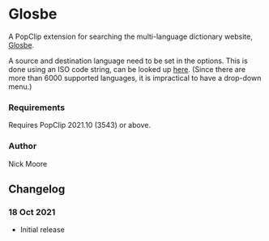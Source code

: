 # Glosbe

A PopClip extension for searching the multi-language dictionary website, [Glosbe](https://glosbe.com/).

A source and destination language need to be set in the options. This is done using an ISO code string, can be looked up [here](https://glosbe.com/all-languages). (Since there are more than 6000 supported languages, it is impractical to have a drop-down menu.)

### Requirements

Requires PopClip 2021.10 (3543) or above.

### Author

Nick Moore

## Changelog

### 18 Oct 2021

* Initial release
